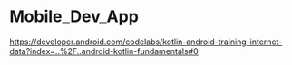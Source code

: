 # Mobile_Dev_App

https://developer.android.com/codelabs/kotlin-android-training-internet-data?index=..%2F..android-kotlin-fundamentals#0
